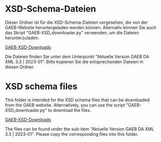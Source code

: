 # XSD-Schema-Dateien

Dieser Ordner ist für die XSD-Schema-Dateien vorgesehen, die von der GAEB-Website heruntergeladen werden können.
Alternativ können Sie auch das Skript "GAEB-XSD_downloader.py" verwenden, um die Dateien herunterzuladen.

[GAEB-XSD-Downloads](https://www.gaeb.de/de/service/downloads/gaeb-datenaustausch/)

Die Dateien finden Sie unter dem Unterpunkt "Aktuelle Version GAEB DA XML 3.3 | 2023-01". Bitte kopieren Sie die entsprechenden Dateien in diesen Ordner.

# XSD schema files

This folder is intended for the XSD schema files that can be downloaded from the GAEB website.
Alternatively, you can use the script "GAEB-XSD_downloader.py" to download the files.

[GAEB-XSD-Downloads](https://www.gaeb.de/de/service/downloads/gaeb-datenaustausch/)

The files can be found under the sub-item "Aktuelle Version GAEB DA XML 3.3 | 2023-01". Please copy the corresponding files into this folder.
